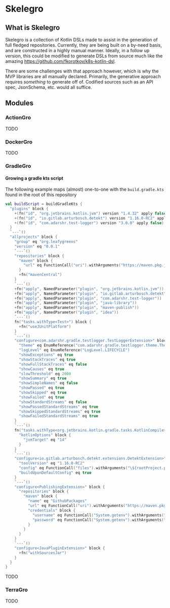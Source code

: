 # Skelegro 

## What is Skelegro 

Skelegro is a collection of Kotlin DSLs made to assist in the generation of full fledged repositories.  Currently,
they are being built on a by-need basis, and are constructed in a highly manual manner.  Ideally, in a follow up version,
this could be modified to generate DSLs from source much like the amazing https://github.com/fkorotkov/k8s-kotlin-dsl.

There are some challenges with that approach however, which is why the MVP libraries are all manually declared.  Primarily, 
the generative approach requires _something_ to generate off of.  Codified sources such as an API spec, JsonSchema, etc. 
would all suffice.  

## Modules

### ActionGro

TODO

### DockerGro

TODO

### GradleGro

#### Growing a gradle kts script

The following example maps (almost) one-to-one with the `build.gradle.kts` found in the root of this repository

```kotlin
val buildScript = buildGradleKts {
  "plugins" block {
    +(fn("id", "org.jetbrains.kotlin.jvm") version "1.4.32" apply false)
    +(fn("id", "io.gitlab.arturbosch.detekt") version "1.16.0-RC2" apply false)
    +(fn("id", "com.adarshr.test-logger") version "3.0.0" apply false)
  }
  `---`()
  "allprojects" block {
    "group" eq "org.leafygreens"
    "version" eq "0.0.1"
    `---`()
    "repositories" block {
      "maven" block {
        "url" eq FunctionCall("uri").withArguments("https://maven.pkg.jetbrains.space/public/p/kotlinx-html/maven")
      }
      +fn("mavenCentral")
    }
    `---`()
    +fn("apply", NamedParameter("plugin", "org.jetbrains.kotlin.jvm"))
    +fn("apply", NamedParameter("plugin", "io.gitlab.arturbosch.detekt"))
    +fn("apply", NamedParameter("plugin", "com.adarshr.test-logger"))
    +fn("apply", NamedParameter("plugin", "java-library"))
    +fn("apply", NamedParameter("plugin", "maven-publish"))
    +fn("apply", NamedParameter("plugin", "idea"))
    `---`()
    fn("tasks.withType<Test>") block {
      +fn("useJUnitPlatform")
    }
    `---`()
    "configure<com.adarshr.gradle.testlogger.TestLoggerExtension>" block {
      "theme" eq EnumReference("com.adarshr.gradle.testlogger.theme.ThemeType.MOCHA")
      "logLevel" eq EnumReference("LogLevel.LIFECYCLE")
      "showExceptions" eq true
      "showStackTraces" eq true
      "showFullStackTraces" eq false
      "showCauses" eq true
      "slowThreshold" eq 2000
      "showSummary" eq true
      "showSimpleNames" eq false
      "showPassed" eq true
      "showSkipped" eq true
      "showFailed" eq true
      "showStandardStreams" eq false
      "showPassedStandardStreams" eq true
      "showSkippedStandardStreams" eq true
      "showFailedStandardStreams" eq true
    }
    `---`()
    fn("tasks.withType<org.jetbrains.kotlin.gradle.tasks.KotlinCompile>").plus(".configureEach") block {
      "kotlinOptions" block {
        "jvmTarget" eq "14"
      }
    }
    `---`()
    "configure<io.gitlab.arturbosch.detekt.extensions.DetektExtension>" block {
      "toolVersion" eq "1.16.0-RC2"
      "config" eq FunctionCall("files").withArguments("\${rootProject.projectDir}/detekt.yml")
      "buildUponDefaultConfig" eq true
    }
    `---`()
    "configure<PublishingExtension>" block {
      "repositories" block {
        "maven" block {
          "name" eq "GithubPackages"
          "url" eq FunctionCall("uri").withArguments("https://maven.pkg.github.com/lg-backbone/skelegro")
          "credentials" block {
            "username" eq FunctionCall("System.getenv").withArguments("GITHUB_ACTOR")
            "password" eq FunctionCall("System.getenv").withArguments("GITHUB_TOKEN")
          }
        }
      }
    }
    `---`()
    "configure<JavaPluginExtension>" block {
      +fn("withSourcesJar")
    }
  }
}
```

TODO

### TerraGro

TODO
